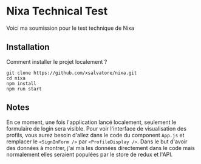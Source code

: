 # Nixa Technical Test

Voici ma soumission pour le test technique de Nixa

## Installation

Comment installer le projet localement ?

```git clone https://github.com/xsalvatore/nixa.git```   
```cd nixa```   
```npm install```   
```npm run start```

## Notes

En ce moment, une fois l'application lancé localement, seulement le formulaire de login sera visible. Pour voir l'interface de visualisation des profils, vous aurez besoin d'allez dans le code du component ``App.js`` et remplacer le ``<SignInForm />`` par ``<ProfileDisplay />``. Dans le but d'avoir des données à montrer, j'ai mis les données directement dans le code mais normalement elles seraient populées par le store de redux et l'API.
